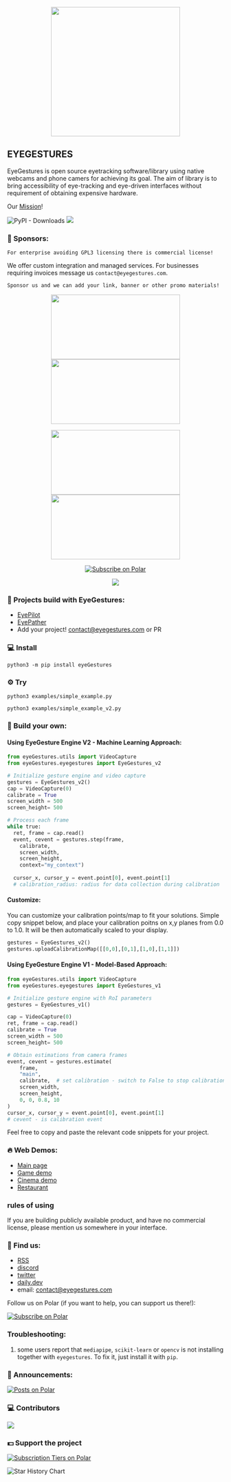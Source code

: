 <p align="center">
  <picture>
    <source srcset="https://github.com/NativeSensors/EyeGestures/assets/40773550/ddfc8b96-5a7e-4487-9307-6fbd62e8915e" media="(prefers-color-scheme: light)"/>   
    <source srcset="https://github.com/NativeSensors/EyeGestures/assets/40773550/6d42b8a2-24ea-4cbc-bdb0-ad688ee26c36" media="(prefers-color-scheme: dark)"/>    
   <img width="300px" height="300px"/>
  </picture>
</p>

## EYEGESTURES


EyeGestures is open source eyetracking software/library using native webcams and phone camers for achieving its goal. The aim of library is to bring accessibility of eye-tracking and eye-driven interfaces without requirement of obtaining expensive hardware.

Our [Mission](https://github.com/NativeSensors/EyeGestures/blob/main/MISSION.md)! 

![PyPI - Downloads](https://img.shields.io/pypi/dm/eyeGestures)
<a href="https://polar.sh/NativeSensors"><img src="https://polar.sh/embed/seeks-funding-shield.svg?org=NativeSensors" /></a>
### 💜 Sponsors: 

```
For enterprise avoiding GPL3 licensing there is commercial license!
```
We offer custom integration and managed services. For businesses requiring invoices message us `contact@eyegestures.com`.

```
Sponsor us and we can add your link, banner or other promo materials!
```
<!-- POLAR type=ads id=eizdelwu subscription_benefit_id=bb272b6d-f698-44e3-a417-36a6fa203bbe width=240 height=100 -->



<!-- POLAR-END id=eizdelwu -->

<p align="center">
  <img src="https://github.com/PeterWaIIace/PeterWaIIace/assets/40773550/2ad25252-e96e-47d4-b25f-c47ba7f0f4f3" width="300" height="150">
  <img src="https://github.com/NativeSensors/EyeGestures/assets/40773550/923e22a1-7fd7-4c06-9804-256aca22be21" width="300" height="150">
  </p>
<p align="center">
  <img src="https://github.com/PeterWaIIace/PeterWaIIace/assets/40773550/3b38d73d-bb6f-4f31-b67d-231ac4cd04cb" width="300" height="150">
  <img src="https://github.com/PeterWaIIace/PeterWaIIace/assets/40773550/1715b4df-7ac3-479e-b51a-f6d800ea8ea5" width="300" height="150">
</p>

<p align="center">
  <a href="https://polar.sh/NativeSensors"><picture><source media="(prefers-color-scheme: dark)" srcset="https://polar.sh/embed/subscribe.svg?org=NativeSensors&label=Subscribe&darkmode"><img alt="Subscribe on Polar" src="https://polar.sh/embed/subscribe.svg?org=NativeSensors&label=Subscribe"></picture></a>
</p>
<p align="center">
  <a href="https://ko-fi.com/Y8Y1SGTBV"><picture><img src="https://ko-fi.com/img/githubbutton_sm.svg"/></a>
</p>

### 🔨 Projects build with EyeGestures: 

- [EyePilot](https://polar.sh/NativeSensors/products/5fce104c-46ec-4203-892b-a26e0e0ead18)
- [EyePather](https://polar.sh/NativeSensors/posts/eyepather-new-tool-in-eyegestures-ecosystem)
- Add your project! contact@eyegestures.com or PR

### 💻 Install
```
python3 -m pip install eyeGestures
```

### ⚙️ Try 
```
python3 examples/simple_example.py
```

```
python3 examples/simple_example_v2.py
```

### 🔧 Build your own:

#### Using EyeGesture Engine V2 - Machine Learning Approach:

```python
from eyeGestures.utils import VideoCapture
from eyeGestures.eyegestures import EyeGestures_v2

# Initialize gesture engine and video capture
gestures = EyeGestures_v2()
cap = VideoCapture(0)  
calibrate = True
screen_width = 500
screen_height= 500

# Process each frame
while true:
  ret, frame = cap.read()
  event, cevent = gestures.step(frame,
    calibrate,
    screen_width,
    screen_height,
    context="my_context")
  
  cursor_x, cursor_y = event.point[0], event.point[1]
  # calibration_radius: radius for data collection during calibration
```

<!-- POLAR type=ads id=eizdelwu subscription_benefit_id=bb272b6d-f698-44e3-a417-36a6fa203bbe width=240 height=100 -->
<!-- POLAR-END id=eizdelwu -->

#### Customize:

You can customize your calibration points/map to fit your solutions. Simple copy snippet below, and place your calibration poitns on x,y planes from 0.0 to 1.0. It will be then automatically scaled to your display.

```python
gestures = EyeGestures_v2()
gestures.uploadCalibrationMap([[0,0],[0,1],[1,0],[1,1]])
```

#### Using EyeGesture Engine V1 - Model-Based Approach:

```python
from eyeGestures.utils import VideoCapture
from eyeGestures.eyegestures import EyeGestures_v1

# Initialize gesture engine with RoI parameters
gestures = EyeGestures_v1()

cap = VideoCapture(0)  
ret, frame = cap.read()
calibrate = True
screen_width = 500
screen_height= 500

# Obtain estimations from camera frames
event, cevent = gestures.estimate(
    frame,
    "main",
    calibrate,  # set calibration - switch to False to stop calibration
    screen_width,
    screen_height,
    0, 0, 0.8, 10
)
cursor_x, cursor_y = event.point[0], event.point[1]
# cevent - is calibration event
```

Feel free to copy and paste the relevant code snippets for your project.

### 🔥 Web Demos:

- [Main page](https://eyegestures.com/)
- [Game demo](https://eyegestures.com/game)
- [Cinema demo](https://eyegestures.com/cinema)
- [Restaurant](https://eyegestures.com/restaurant)

### rules of using

If you are building publicly available product, and have no commercial license, please mention us somewhere in your interface. 

### 📇 Find us:
- [RSS](https://polar.sh/NativeSensors/rss?auth=eyJhbGciOiJIUzI1NiIsInR5cCI6IkpXVCJ9.eyJwYXRfaWQiOiJkMDYxMDFiOC0xYzYyLTQ1MTYtYjg3YS03NTFhOTM3OTIxZmUiLCJzY29wZXMiOiJhcnRpY2xlczpyZWFkIiwidHlwZSI6ImF1dGgiLCJleHAiOjE3NDMxNjg3ODh9.djoi5ARWHr-xFW_XJ6Fwal3JUT1fAbvx4Npl-daBC5U)
- [discord](https://discord.gg/KmEgWVgn)
- [twitter](https://twitter.com/PW4ltz)
- [daily.dev](https://dly.to/JEe1Sz6vLey)
- email: contact@eyegestures.com

Follow us on Polar (if you want to help, you can support us there!):

<a href="https://polar.sh/NativeSensors"><picture><source media="(prefers-color-scheme: dark)" srcset="https://polar.sh/embed/subscribe.svg?org=NativeSensors&label=Subscribe&darkmode"><img alt="Subscribe on Polar" src="https://polar.sh/embed/subscribe.svg?org=NativeSensors&label=Subscribe"></picture></a>

### Troubleshooting:

1) some users report that `mediapipe`, `scikit-learn` or `opencv` is not installing together with `eyegestures`. To fix it, just install it with `pip`.

### 📢 Announcements:

<a href="https://polar.sh/NativeSensors/posts"><picture><source media="(prefers-color-scheme: dark)" srcset="https://polar.sh/embed/posts.svg?org=NativeSensors&darkmode"><img alt="Posts on Polar" src="https://polar.sh/embed/posts.svg?org=NativeSensors"></picture></a>

### 💻 Contributors

<a href="https://github.com/OWNER/REPO/graphs/contributors">
  <img src="https://contrib.rocks/image?repo=NativeSensors/EyeGestures" />
</a>

### 💵 Support the project 

<a href="https://polar.sh/NativeSensors/subscriptions"><picture><source media="(prefers-color-scheme: dark)" srcset="https://polar.sh/embed/tiers.svg?org=NativeSensors&darkmode"><img alt="Subscription Tiers on Polar" src="https://polar.sh/embed/tiers.svg?org=NativeSensors"></picture></a>

<picture>
  <source
    media="(prefers-color-scheme: dark)"
    srcset="
      https://api.star-history.com/svg?repos=NativeSensors/EyeGestures&type=Date&theme=dark
    "
  />
  <source
    media="(prefers-color-scheme: light)"
    srcset="
      https://api.star-history.com/svg?repos=NativeSensors/EyeGestures&type=Date
    "
  />
  <img
    alt="Star History Chart"
    src="https://api.star-history.com/svg?repos=NativeSensors/EyeGestures&type=Date"
  />
</picture>

